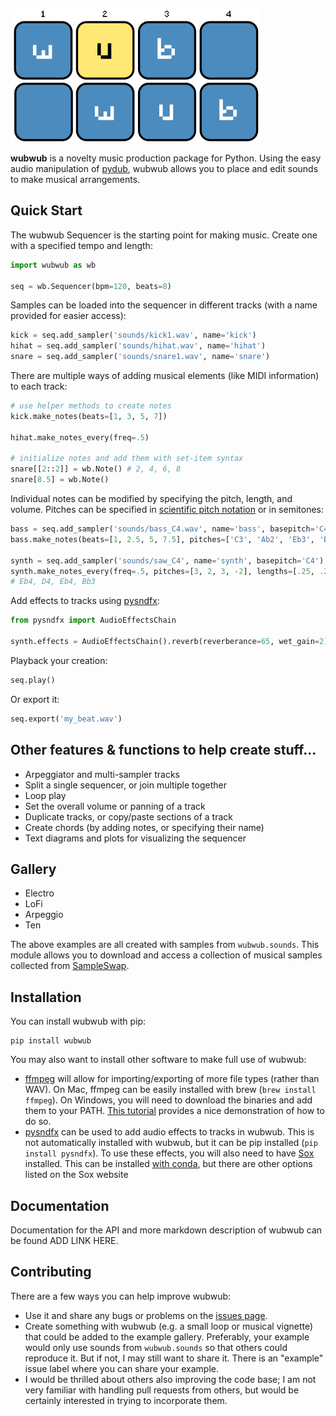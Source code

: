 ![logo](img/logo.png)

**wubwub** is a novelty music production package for Python.  Using the easy audio manipulation of [pydub](https://github.com/jiaaro/pydub), wubwub allows you to place and edit sounds to make musical arrangements.  

## Quick Start

The wubwub Sequencer is the starting point for making music.  Create one with a specified tempo and length:

```python
import wubwub as wb

seq = wb.Sequencer(bpm=120, beats=8)
```

Samples can be loaded into the sequencer in different tracks (with a name provided for easier access):

```python
kick = seq.add_sampler('sounds/kick1.wav', name='kick')
hihat = seq.add_sampler('sounds/hihat.wav', name='hihat')
snare = seq.add_sampler('sounds/snare1.wav', name='snare')
```

There are multiple ways of adding musical elements (like MIDI information) to each track:

```python
# use helper methods to create notes
kick.make_notes(beats=[1, 3, 5, 7])

hihat.make_notes_every(freq=.5)

# initialize notes and add them with set-item syntax
snare[[2::2]] = wb.Note() # 2, 4, 6, 8
snare[8.5] = wb.Note()
```

Individual notes can be modified by specifying the pitch, length, and volume.  Pitches can be specified in [scientific pitch notation](https://en.wikipedia.org/wiki/Scientific_pitch_notation) or in semitones:

```python
bass = seq.add_sampler('sounds/bass_C4.wav', name='bass', basepitch='C4')
bass.make_notes(beats=[1, 2.5, 5, 7.5], pitches=['C3', 'Ab2', 'Eb3', 'Bb2'])

synth = seq.add_sampler('sounds/saw_C4', name='synth', basepitch='C4')
synth.make_notes_every(freq=.5, pitches=[3, 2, 3, -2], lengths=[.25, .25, .25, .5])
# Eb4, D4, Eb4, Bb3
```

Add effects to tracks using [pysndfx](https://github.com/carlthome/python-audio-effects):

```python
from pysndfx import AudioEffectsChain

synth.effects = AudioEffectsChain().reverb(reverberance=65, wet_gain=2)
```

Playback your creation:

```python
seq.play()
```

Or export it:

```python
seq.export('my_beat.wav')
```

 ## Other features & functions to help create stuff...
- Arpeggiator and multi-sampler tracks
- Split a single sequencer, or join multiple together
- Loop play
- Set the overall volume or panning of a track
- Duplicate tracks, or copy/paste sections of a track
- Create chords (by adding notes, or specifying their name)
- Text diagrams and plots for visualizing the sequencer

## Gallery

- Electro
- LoFi
- Arpeggio
- Ten

The above examples are all created with samples from `wubwub.sounds`.  This module allows you to download and access a collection of musical samples collected from [SampleSwap](https://sampleswap.org/).  

## Installation

You can install wubwub with pip:

```
pip install wubwub
```

You may also want to install other software to make full use of wubwub:

- [ffmpeg](http://www.ffmpeg.org/) will allow for importing/exporting of more file types (rather than WAV).   On Mac, ffmpeg can be easily installed with brew (`brew install ffmpeg`).  On Windows, you will need to download the binaries and add them to your PATH.  [This tutorial](https://www.youtube.com/watch?v=r1AtmY-RMyQ) provides a nice demonstration of how to do so.
- [pysndfx](https://github.com/carlthome/python-audio-effects) can be used to add audio effects to tracks in wubwub.  This is not automatically installed with wubwub, but it can be pip installed (`pip install pysndfx`).  To use these effects, you will also need to have [Sox](http://sox.sourceforge.net/) installed.  This can be installed [with conda](https://anaconda.org/groakat/sox), but there are other options listed on the Sox website

## Documentation

Documentation for the API and more markdown description of wubwub can be found ADD LINK HERE.

## Contributing

There are a few ways you can help improve wubwub:

- Use it and share any bugs or problems on the [issues page](https://github.com/earnestt1234/wubwub/issues).
- Create something with wubwub (e.g. a small loop or musical vignette) that could be added to the example gallery.  Preferably, your example would only use sounds from `wubwub.sounds` so that others could reproduce it.  But if not, I may still want to share it.  There is an "example" issue label where you can share your example.
- I would be thrilled about others also improving the code base; I am not very familiar with handling pull requests from others, but would be certainly interested in trying to incorporate them.